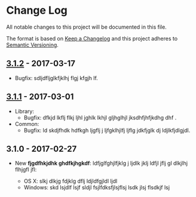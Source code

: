 # Change Log
All notable changes to this project will be documented in this file.

The format is based on [Keep a Changelog](http://keepachangelog.com/)
and this project adheres to [Semantic Versioning](http://semver.org/).

## [3.1.2] - 2017-03-17

* Bugfix: sdljdfljglkfjklhj flgj kfgjh lf.

## [3.1.1] - 2017-03-01

* Library:
    * Bugfix: dfkjd lkflj flkj ljhl jghlk lkhjl gljhglhjl jksdhfjhfjkdhg dhf .
* Common:
    * Bugfix: ld skdjfhdk hdfkgh ljgflj j ljfgklhjlfj ljflg jdkfjglk dj ldjlkfjdlgjdl.

## 3.1.0 - 2017-02-27

* New **fjgdfhkjdhk ghdfkjhgkdf**: ldfjglfghjlfjklg j ljdlk jklj ldfjl jflj gl dlkjlhj flhjgfl jfl:

    * OS X: slkj dlkjg fdjklg dflj ldjldfgjldl ljdl
    * Windows: skd lsjdlf lsjf sldjl fsjlfdksfjlsjflsj lsdk jlsj flsdkjf lsj

[3.1.2]: https://github.com/codsen/correct-lib/compare/v3.1.0...v3.1.1





[3.2.0]: https://github.com/codsen/correct-lib/compare/v3.1.0...v3.1.1





[3.1.1]: https://github.com/codsen/correct-lib/compare/v3.1.0...whatever

